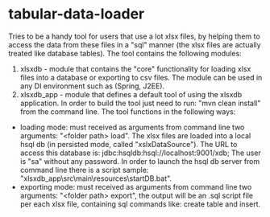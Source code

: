 # tabular-data-loader
Tries to be a handy tool for users that use a lot xlsx files, by helping them to access the data from these files in a "sql" manner (the xlsx files are actually treated like database tables). The tool contains the following modules: 

1. xlsxdb - module that contains the "core" functionality for loading xlsx files into a database or exporting to csv files. The module can be used in any DI environment such as (Spring, J2EE).
2. xlsxdb_app - module that defines a default tool of using the xlsxdb application.  In order to build the tool just need to run: "mvn clean install" from the command line. 
The tool functions in the following ways:
 - loading mode: must received as arguments from command line two arguments: "\<folder path\> load". The xlsx files are loaded into a local hsql db (in persisted mode, called "xslxDataSource"). The URL to access this database is: jdbc:hsqldb:hsql://localhost:9001/xdb; The user is "sa" without any password. In order to launch the hsql db server from command line there is a script sample: "xlsxdb_app\src\main\resources\startDB.bat".
 - exporting mode: must received as arguments from command line two arguments: "\<folder path\> export", the output will be an .sql script file per each xlsx file, containing sql commands like: create table and insert.
